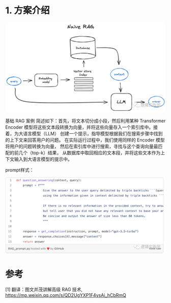 # 1. 方案介绍

![](.00_初级方案_images/初级RAG流程图.png)

基础 RAG 案例 简述如下：首先，将文本切分成小段，然后利用某种 Transformer Encoder 
模型将这些文本段转换为向量，并将这些向量存入一个索引库中。接着，为大语言模型（LLM）
创建一个提示，指导模型根据我们在搜索步骤中找到的上下文来回答用户的问题。
在实际运行过程中，我们使用同样的 Encoder 模型将用户的问题转换为向量，
然后在索引库中进行搜索，寻找与这个查询向量最匹配的前几个（top-k）结果，
从数据库中取回相应的文本段，并将这些文本作为上下文输入到大语言模型的提示中。

prompt样式：

![](.00_初级方案_images/prompt样式.png)



# 参考

[1] 翻译：图文并茂讲解高级 RAG 技术, https://mp.weixin.qq.com/s/QD2UgYXP1F4ysAi_hCbRmQ